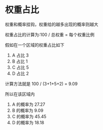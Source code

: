 # 权重占比
权重和概率挂钩，权重给的越多出现的概率则越大

权重占比的计算为:100 / 总权重 = 每个权重比例 

假如在一个区域的权重占比如下
1. A 占比 3
2. B 占比 1
3. C 占比 5
4. D 占比 2

计算方法就是 100 / (3+1+5+2) = 9.09

所以在该区域内
1. A 的概率为 27.27
2. B 的概率为 9.09
3. C 的概率为 45.45
4. D 的概率为 18.18
